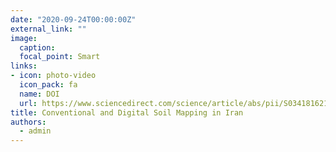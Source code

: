 ```yaml
---
date: "2020-09-24T00:00:00Z"
external_link: ""
image:
  caption: 
  focal_point: Smart
links:
- icon: photo-video
  icon_pack: fa
  name: DOI
  url: https://www.sciencedirect.com/science/article/abs/pii/S0341816219305661
title: Conventional and Digital Soil Mapping in Iran
authors: 
  - admin
---
```

